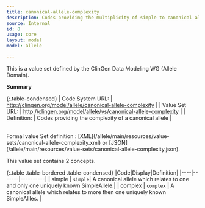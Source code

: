 ```yaml
---
title: canonical-allele-complexity
description: Codes providing the multiplicity of simple to canonical allele relationships.
source: Internal
id: 8
usage: core
layout: model
model: allele

---
```


This is a value set defined by the ClinGen Data Modeling WG (Allele Domain).

__Summary__

{:.table-condensed}
| Code System URL:  | http://clingen.org/model/allele/canonical-allele-complexity |
| Value Set URL:  | http://clingen.org/model/allele/vs/canonical-allele-complexity |
| Definition: | Codes providing the complexity of a canonical allele |

<br/>
Formal value Set definition : [XML](/allele/main/resources/value-sets/canonical-allele-complexity.xml) or [JSON](/allele/main/resources/value-sets/canonical-allele-complexity.json).

This value set contains 2 concepts.

{:.table .table-bordered .table-condensed}
|Code|Display|Definition|
|----|-------|----------|
| simple | `simple`| A canonical allele which relates to one and only one uniquely known SimpleAllele.|
| complex | `complex` | A canonical allele which relates to more then one uniquely known SimpleAllles. |

